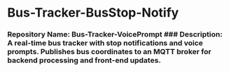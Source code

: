 # Bus-Tracker-BusStop-Notify
### Repository Name: Bus-Tracker-VoicePrompt  ### Description: A real-time bus tracker with stop notifications and voice prompts. Publishes bus coordinates to an MQTT broker for backend processing and front-end updates.
